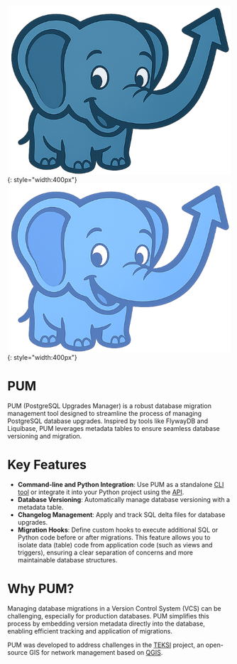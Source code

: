 
![pum](./assets/images/pum.png#only-light){: style="width:400px"}
![pum](./assets/images/pum-darkmode.png#only-dark){: style="width:400px"}

# PUM

PUM (PostgreSQL Upgrades Manager) is a robust database migration management tool designed to streamline the process of managing PostgreSQL database upgrades. Inspired by tools like FlywayDB and Liquibase, PUM leverages metadata tables to ensure seamless database versioning and migration.

# Key Features

- **Command-line and Python Integration**: Use PUM as a standalone [CLI tool](cli.md) or integrate it into your Python project using the [API](api/api.md).
- **Database Versioning**: Automatically manage database versioning with a metadata table.
- **Changelog Management**: Apply and track SQL delta files for database upgrades.
- **Migration Hooks**: Define custom hooks to execute additional SQL or Python code before or after migrations. This feature allows you to isolate data (table) code from application code (such as views and triggers), ensuring a clear separation of concerns and more maintainable database structures.

# Why PUM?

Managing database migrations in a Version Control System (VCS) can be challenging, especially for production databases. PUM simplifies this process by embedding version metadata directly into the database, enabling efficient tracking and application of migrations.

PUM was developed to address challenges in the [TEKSI](https://github.com/TEKSI) project, an open-source GIS for network management based on [QGIS](http://qgis.org/).
